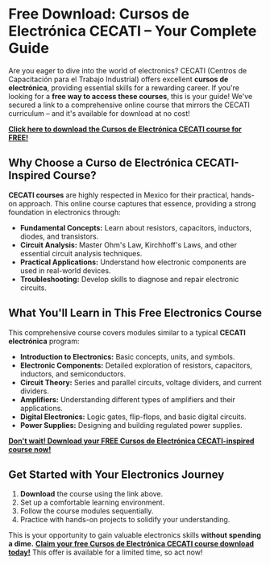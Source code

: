 # Free Download: Cursos de Electrónica CECATI – Your Complete Guide

Are you eager to dive into the world of electronics? CECATI (Centros de Capacitación para el Trabajo Industrial) offers excellent **cursos de electrónica**, providing essential skills for a rewarding career. If you're looking for a **free way to access these courses**, this is your guide! We've secured a link to a comprehensive online course that mirrors the CECATI curriculum – and it's available for download at no cost!

[**Click here to download the Cursos de Electrónica CECATI course for FREE!**](https://udemywork.com/cursos-de-electronica-cecati)

## Why Choose a Curso de Electrónica CECATI-Inspired Course?

**CECATI courses** are highly respected in Mexico for their practical, hands-on approach. This online course captures that essence, providing a strong foundation in electronics through:

*   **Fundamental Concepts:** Learn about resistors, capacitors, inductors, diodes, and transistors.
*   **Circuit Analysis:** Master Ohm's Law, Kirchhoff's Laws, and other essential circuit analysis techniques.
*   **Practical Applications:** Understand how electronic components are used in real-world devices.
*   **Troubleshooting:** Develop skills to diagnose and repair electronic circuits.

## What You'll Learn in This Free Electronics Course

This comprehensive course covers modules similar to a typical **CECATI electrónica** program:

*   **Introduction to Electronics:** Basic concepts, units, and symbols.
*   **Electronic Components:** Detailed exploration of resistors, capacitors, inductors, and semiconductors.
*   **Circuit Theory:** Series and parallel circuits, voltage dividers, and current dividers.
*   **Amplifiers:** Understanding different types of amplifiers and their applications.
*   **Digital Electronics:** Logic gates, flip-flops, and basic digital circuits.
*   **Power Supplies:** Designing and building regulated power supplies.

[**Don't wait! Download your FREE Cursos de Electrónica CECATI-inspired course now!**](https://udemywork.com/cursos-de-electronica-cecati)

## Get Started with Your Electronics Journey

1.  **Download** the course using the link above.
2.  Set up a comfortable learning environment.
3.  Follow the course modules sequentially.
4.  Practice with hands-on projects to solidify your understanding.

This is your opportunity to gain valuable electronics skills **without spending a dime.** [**Claim your free Cursos de Electrónica CECATI course download today!**](https://udemywork.com/cursos-de-electronica-cecati) This offer is available for a limited time, so act now!
